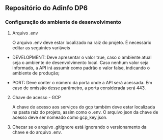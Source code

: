 ## Repositório do Adinfo DP6

### Configuração do ambiente de desenvolvimento

1. Arquivo .env

    O arquivo .env deve estar localizado na raiz do projeto.
    É necessário editar as seguintes variáveis

- DEVELOPMENT: Deve apresentar o valor true, caso o ambiente atual seja o ambiente de desenvolvimento local. Caso nenhum valor seja informado, a API irá assumir como padrão o valor false, indicando o ambiente de produção;

- PORT: Deve conter o número da porta onde a API será acessada. Em caso de omissão desse parâmetro, a porta considerada será 443.

2. Chave de acesso - GCP

    A chave de acesso aos serviços do gcp também deve estar localizada na pasta raiz do projeto, assim como o .env. O arquivo json da chave de acesso deve ser nomeado como gcp_key.json.

3. Checar se o arquivo .gitignore está ignorando o versionamento da chave e do arquivo .env.
